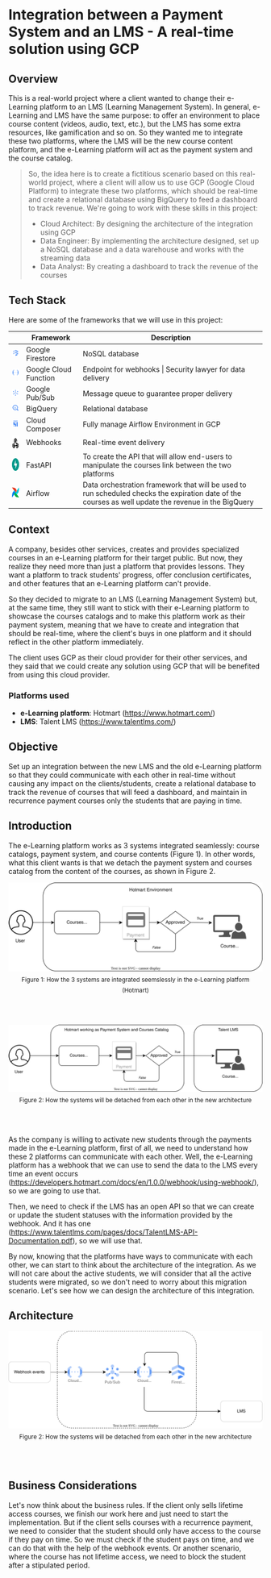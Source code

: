 # **Integration between a Payment System and an LMS - A real-time solution using GCP**

## **Overview**
This is a real-world project where a client wanted to change their e-Learning platform to an LMS (Learning Management System). In general, e-Learning and LMS have the same purpose: to offer an environment to place course content (videos, audio, text, etc.), but the LMS has some extra resources, like gamification and so on. So they wanted me to integrate these two platforms, where the LMS will be the new course content platform, and the e-Learning platform will act as the payment system and the course catalog.


> So, the idea here is to create a fictitious scenario based on this real-world project, where a client will allow us to use GCP (Google Cloud Platform) to integrate these two platforms, which should be real-time and create a relational database using BigQuery to feed a dashboard to track revenue. We're going to work with these skills in this project: 
> - Cloud Architect: By designing the architecture of the integration using GCP
> - Data Engineer: By implementing the architecture designed, set up a NoSQL database and a data warehouse and works with the streaming data
> - Data Analyst: By creating a dashboard to track the revenue of the courses

## **Tech Stack**
Here are some of the frameworks that we will use in this project:

|  | Framework  | Description |
| --- | --- | --- |
| <picture><img src="./img/firestore.svg"></picture> | Google Firestore | NoSQL database |
| <picture><img src="./img/cloud_functions.svg"></picture> | Google Cloud Function | Endpoint for webhooks \| Security lawyer for data delivery |
| <picture><img src="./img/pubsub.svg"></picture> | Google Pub/Sub | Message queue to guarantee proper delivery |
| <picture><img src="./img/bigquery.svg"></picture> | BigQuery | Relational database |
| <picture><img src="./img/cloud_composer.svg"></picture> | Cloud Composer | Fully manage Airflow Environment in GCP  |
| <picture><img src="./img/webhooks.svg" width="25" height="25"></picture> | Webhooks    | Real-time event delivery
| <picture><img src="./img/fastapi.svg" width="26" height="25"></picture> | FastAPI    | To create the API that will allow end-users to manipulate the courses link between the two platforms
| <picture><img src="./img/airflow.png" width="20" height="20"></picture> | Airflow    | Data orchestration framework that will be used to run scheduled checks the expiration date of the courses as well update the revenue in the BigQuery 


## **Context**
A company, besides other services, creates and provides specialized courses in an e-Learning platform for their target public. But now, they realize they need more than just a platform that provides lessons. They want a platform to track students' progress, offer conclusion certificates, and other features that an e-Learning platform can't provide. 

So they decided to migrate to an LMS (Learning Management System) but, at the same time, they still want to stick with their e-Learning platform to showcase the courses catalogs and to make this platform work as their payment system, meaning that we have to create and integration that should be real-time, where the client's buys in one platform and it should reflect in the other platform immediately.

The client uses GCP as their cloud provider for their other services, and they said that we could create any solution using GCP that will be benefited from using this cloud provider.

### Platforms used
- **e-Learning platform**: Hotmart (https://www.hotmart.com/)
- **LMS**: Talent LMS (https://www.talentlms.com/)

## **Objective**
Set up an integration between the new LMS and the old e-Learning platform so that they could communicate with each other in real-time without causing any impact on the clients/students, create a relational database to track the revenue of courses that will feed a dashboard, and maintain in recurrence payment courses only the students that are paying in time.

## **Introduction**

The e-Learning platform works as 3 systems integrated seamlessly: course catalogs, payment system, and course contents (Figure 1). In other words, what this client wants is that we detach the payment system and courses catalog from the content of the courses, as shown in Figure 2. 

<p align="center" width="100%">
<picture>
    <source srcset="./img/hotmart_architecture.drawio.svg" type="image/svg+xml">
    <img id="Figure-1" src="./img/hotmart_architecture.drawio.svg" alt="Hotmart Architecture">
</picture>
    <br><sub>
        Figure 1: How the 3 systems are integrated seemslessly in the e-Learning platform (Hotmart)
    </sub>
</p>
<br><br>
<p align="center" width="100%">
<picture>
    <source srcset="./img/detached_architecture.drawio.svg" type="image/svg+xml">
    <img id="Figure-1" src="./img/detached_architecture.drawio.svg" alt="Hotmart Architecture">
</picture>
    <br><sub>
        Figure 2: How the systems will be detached from each other in the new architecture
    </sub>
</p>

<br><br>

As the company is willing to activate new students through the payments made in the e-Learning platform, first of all, we need to understand how these 2 platforms can communicate with each other. Well, the e-Learning platform has a webhook that we can use to send the data to the LMS every time an event occurs (https://developers.hotmart.com/docs/en/1.0.0/webhook/using-webhook/), so we are going to use that. 

Then, we need to check if the LMS has an open API so that we can create or update the student statuses with the information provided by the webhook. And it has one (https://www.talentlms.com/pages/docs/TalentLMS-API-Documentation.pdf), so we will use that.

By now, knowing that the platforms have ways to communicate with each other, we can start to think about the architecture of the integration. As we will not care about the active students, we will consider that all the active students were migrated, so we don't need to worry about this migration scenario. Let's see how we can design the architecture of this integration.

## **Architecture**

<p align="center" width="100%">
<picture>
    <source srcset="./img/integration_architecture.drawio.svg" type="image/svg+xml">
    <img id="Figure-1" src="./img/integration_architecture.drawio.svg" alt="Hotmart Architecture">
</picture>
    <br><sub>
        Figure 2: How the systems will be detached from each other in the new architecture
    </sub>
</p>

<br><br>


## **Business Considerations**

Let's now think about the business rules. If the client only sells lifetime access courses, we finish our work here and just need to start the implementation. But if the client sells courses with a recurrence payment, we need to consider that the student should only have access to the course if they pay on time. So we must check if the student pays on time, and we can do that with the help of the webhook events. Or another scenario, where the course has not lifetime access, we need to block the student after a stipulated period.

